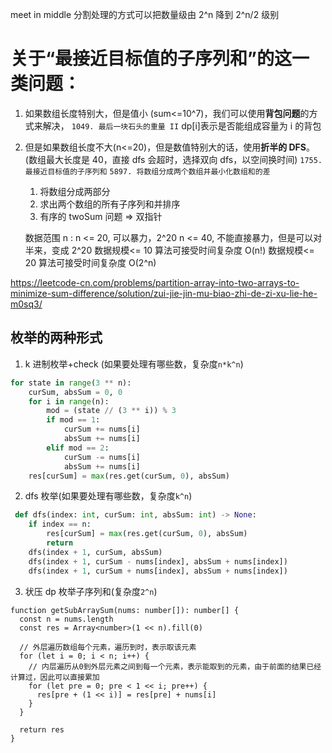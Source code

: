meet in middle 分割处理的方式可以把数量级由 2^n 降到 2^n/2 级别

# 关于“最接近目标值的子序列和”的这一类问题：

1. 如果数组长度特别大，但是值小 (sum<=10^7)，我们可以使用**背包问题**的方式来解决，
   `1049. 最后一块石头的重量 II`
   dp[i]表示是否能组成容量为 i 的背包
2. 但是如果数组长度不大(n<=20)，但是数值特别大的话，使用**折半的 DFS**。(数组最大长度是 40，直接 dfs 会超时，选择双向 dfs，以空间换时间)
   `1755. 最接近目标值的子序列和`
   `5897. 将数组分成两个数组并最小化数组和的差`

   1. 将数组分成两部分
   2. 求出两个数组的所有子序列和并排序
   3. 有序的 twoSum 问题 => 双指针

   数据范围 n :
   n <= 20, 可以暴力，2^20
   n <= 40, 不能直接暴力，但是可以对半来，变成 2^20
   数据规模<= 10 算法可接受时间复杂度 O(n!)
   数据规模<= 20 算法可接受时间复杂度 O(2^n)

https://leetcode-cn.com/problems/partition-array-into-two-arrays-to-minimize-sum-difference/solution/zui-jie-jin-mu-biao-zhi-de-zi-xu-lie-he-m0sq3/

## 枚举的两种形式

1.  k 进制枚举+check (如果要处理有哪些数，复杂度`n*k^n`)

```Python
for state in range(3 ** n):
    curSum, absSum = 0, 0
    for i in range(n):
        mod = (state // (3 ** i)) % 3
        if mod == 1:
            curSum += nums[i]
            absSum += nums[i]
        elif mod == 2:
            curSum -= nums[i]
            absSum += nums[i]
    res[curSum] = max(res.get(curSum, 0), absSum)
```

2. dfs 枚举(如果要处理有哪些数，复杂度`k^n`)

```Python
 def dfs(index: int, curSum: int, absSum: int) -> None:
    if index == n:
        res[curSum] = max(res.get(curSum, 0), absSum)
        return
    dfs(index + 1, curSum, absSum)
    dfs(index + 1, curSum - nums[index], absSum + nums[index])
    dfs(index + 1, curSum + nums[index], absSum + nums[index])
```

3. 状压 dp 枚举子序列和(复杂度`2^n`)

```JS
function getSubArraySum(nums: number[]): number[] {
  const n = nums.length
  const res = Array<number>(1 << n).fill(0)

  // 外层遍历数组每个元素，遍历到时，表示取该元素
  for (let i = 0; i < n; i++) {
    // 内层遍历从0到外层元素之间到每一个元素，表示能取到的元素，由于前面的结果已经计算过，因此可以直接累加
    for (let pre = 0; pre < 1 << i; pre++) {
      res[pre + (1 << i)] = res[pre] + nums[i]
    }
  }

  return res
}
```
